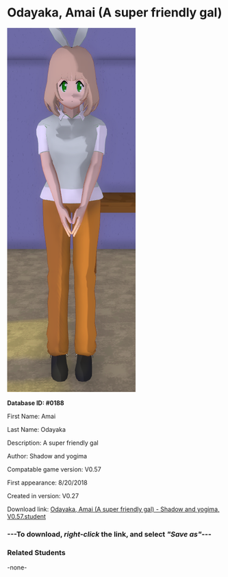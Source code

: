 # Odayaka, Amai (A super friendly gal)

<img src="../../Files/Images/Odayaka, Amai (A super friendly gal).png" title="Odayaka, Amai (A super friendly gal) - Shadow and yogima, V0.57">

**Database ID: #0188**

First Name: Amai

Last Name: Odayaka

Description: A super friendly gal

Author: Shadow and yogima

Compatable game version: V0.57

First appearance: 8/20/2018

Created in version: V0.27

Download link: <a href="https://raw.githubusercontent.com/Arbiter1223/Daigaku-Gurashi-Custom-Students/master/Files/Student%20Files/Odayaka%2C%20Amai%20(A%20super%20friendly%20gal)%20-%20Shadow%20and%20yogima%2C%20V0.57.student">Odayaka, Amai (A super friendly gal) - Shadow and yogima, V0.57.student</a>

### ---**To download, _right-click_ the link, and select _"Save as"_**---

### Related Students

-none-

